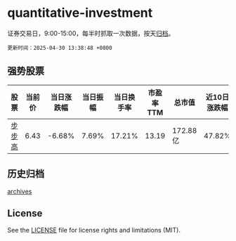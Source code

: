 # quantitative-investment

证券交易日，9:00-15:00，每半时抓取一次数据，按天[归档](archives)。

`更新时间：2025-04-30 13:38:48 +0800`

## 强势股票

|股票|当前价|当日涨跌幅|当日振幅|当日换手率|市盈率TTM|总市值|近10日涨跌幅|
|----|----|----|----|----|----|----|----|
|[步步高](https://xueqiu.com/S/SZ002251)|6.43|-6.68%|7.69%|17.21%|13.19|172.88亿|47.82%|

## 历史归档

[archives](archives)

## License

See the [LICENSE](LICENSE) file for license rights and limitations (MIT).